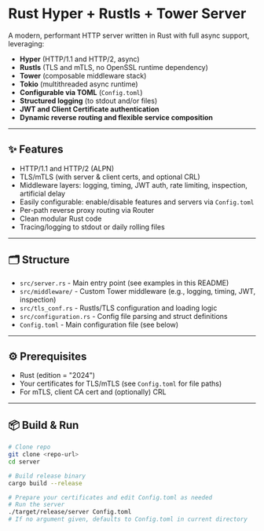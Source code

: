 # Rust Hyper + Rustls + Tower Server

A modern, performant HTTP server written in Rust with full async support, leveraging:

- **Hyper** (HTTP/1.1 and HTTP/2, async)
- **Rustls** (TLS and mTLS, no OpenSSL runtime dependency)
- **Tower** (composable middleware stack)
- **Tokio** (multithreaded async runtime)
- **Configurable via TOML** (`Config.toml`)
- **Structured logging** (to stdout and/or files)
- **JWT and Client Certificate authentication**
- **Dynamic reverse routing and flexible service composition**

---

## ✨ Features

- HTTP/1.1 and HTTP/2 (ALPN)
- TLS/mTLS (with server & client certs, and optional CRL)
- Middleware layers: logging, timing, JWT auth, rate limiting, inspection, artificial delay
- Easily configurable: enable/disable features and servers via `Config.toml`
- Per-path reverse proxy routing via Router
- Clean modular Rust code
- Tracing/logging to stdout or daily rolling files

---

## 🗂️ Structure

- `src/server.rs` - Main entry point (see examples in this README)
- `src/middleware/` - Custom Tower middleware (e.g., logging, timing, JWT, inspection)
- `src/tls_conf.rs` - Rustls/TLS configuration and loading logic
- `src/configuration.rs` - Config file parsing and struct definitions
- `Config.toml` - Main configuration file (see below)

---

## ⚙️ Prerequisites

- Rust (edition = "2024")
- Your certificates for TLS/mTLS (see `Config.toml` for file paths)
- For mTLS, client CA cert and (optionally) CRL

---

## 📦 Build & Run

```sh
# Clone repo
git clone <repo-url>
cd server

# Build release binary
cargo build --release

# Prepare your certificates and edit Config.toml as needed
# Run the server
./target/release/server Config.toml
# If no argument given, defaults to Config.toml in current directory

